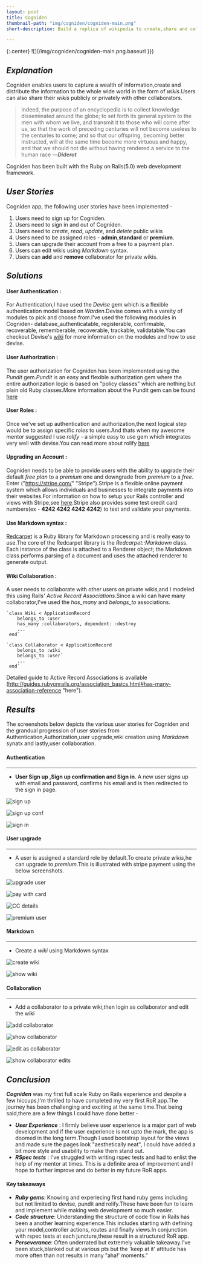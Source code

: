 ```yaml
---
layout: post
title: Cogniden
thumbnail-path: "img/cogniden/cogniden-main.png"
short-description: Build a replica of wikipedia to create,share and collaborate wikis.

---
```


{:.center}
![](/img/cogniden/cogniden-main.png.baseurl }})

## _Explanation_

Cogniden enables users to capture a wealth of information,create and distribute the information to the whole wide world in the form of _wikis_.Users can also share their _wikis_ publicly or privately with other collaborators.
>Indeed, the purpose of an encyclopedia is to collect knowledge disseminated around the globe; to set forth its general system to the men with whom we live, and transmit it to those who will come after us, so that the work of preceding centuries will not become useless to the centuries to come; and so that our offspring, becoming better instructed, will at the same time become more virtuous and happy, and that we should not die without having rendered a service to the human race
—***Diderot***

Cogniden has been built with the Ruby on Rails(5.0) web development framework.


## _User Stories_

Cogniden app, the following user stories have been implemented -

1. Users need to sign up for Cogniden.
2. Users need to sign in and out of Cogniden.
3. Users need to _create_, _read_, _update_, and _delete_ public wikis
4. Users need to be assigned roles - **admin**,**standard** or **premium**.
5. Users can upgrade their account from a free to a payment plan.
6. Users can edit wikis using _Markdown_ syntax.
7. Users can **add** and **remove** collaborator for private wikis.

## _Solutions_

#### User Authentication : 
For Authentication,I have used the _Devise_ gem which is a flexible authentication model based on _Warden_.Devise comes with a vareity of modules to pick and choose from.I've used the following modules in Cogniden- database_authenticatable, registerable, confirmable, recoverable, rememberable, recoverable, trackable, validatable.You can checkout Devise's [wiki](https://github.com/plataformatec/devise/wiki "devise wiki") for more information on the modules and how to use devise.

#### User Authorization : 
The user authorization for Cogniden has been implemented using the _Pundit_ gem._Pundit_ is an easy and flexible authorization gem where the entire authorization logic is based on "policy classes" which are nothing but plain old Ruby classes.More information about the Pundit gem can be found [here](http://www.rubydoc.info/gems/pundit "pundit gem")

#### User Roles : 
Once we've set up authentication and authorization,the next logical step would be to assign specific _roles_ to users.And thats when my awesome mentor suggested I use *_rolify_* - a simple easy to use gem which integrates very well with devise.You can read more about rolify [here](https://github.com/RolifyCommunity/rolify "rolify github")

#### Upgrading an Account : 
Cogniden needs to be able to provide users with the ability to upgrade their default _free plan_ to a _premium_ one and downgrade from _premium_ to a _free_. Enter ("https://stripe.com/" "Stripe").Stripe is a flexible online payment system which allows individuals and businesses to integrate payments into their websites.For information on how to setup your Rails controller and views with Stripe,see [here](https://stripe.com/docs "stripe").Stripe also provides some test credit card numbers(ex - **4242 4242 4242 4242**) to test and validate your payments.

#### Use Markdown syntax : 
[Redcarpet](https://github.com/vmg/redcarpet "Redcarpet") is a Ruby library for Markdown processing and is really easy to use.The core of the Redcarpet library is the _Redcarpet::Markdown_ class. Each instance of the class is attached to a Renderer object; the Markdown class performs parsing of a document and uses the attached renderer to generate output.

#### Wiki Collaboration : 
A user needs to collaborate with other users on private wikis,and I modeled this using Rails' _Active Record Associations_.Since a wiki can have many collaborator,I've used the *has_many* and *belongs_to* associations.
    
    `class Wiki < ApplicationRecord
        belongs_to :user
        has_many :collaborators, dependent: :destroy
        ...
     end`

    `class Collaborator < ApplicationRecord
        belongs_to :wiki
        belongs_to :user`
        ...
     end`
    

Detailed guide to Active Record Associations is available (http://guides.rubyonrails.org/association_basics.html#has-many-association-reference "here").

## _Results_

The screenshots below depicts the various user stories for Cogniden and the grandual progression of user stories from Authentication,Authorization,user upgrade,wiki creation using _Markdown_ synatx and lastly,user collaboration.

#### Authentication
--------------------
* **User Sign up ,Sign up confirmation and Sign in**.
A new user signs up with email and password, confirms his email and is then redirected to the sign in page.

![sign up](img/cogniden/signup.png "Sign Up")

![sign up conf](img/cogniden/signupconfirmation.png "Sign Up Confirmation")

![sign in](img/cogniden/signin.png "Sign Up Confirmation")

#### User upgrade
------------------
* A user is assigned a standard role by default.To create private _wikis_,he can upgrade to _premium_.This is illustrated with stripe payment using the below screenshots.

![upgrade user](img/cogniden/upgradeuser.png "Upgrade User")

![pay with card](img/cogniden/paywithcard.png "Pay With Card")

![CC details](img/cogniden/stripepayment.png "CC details")

![premium user](img/cogniden/premiumuser.png "Premium User")

#### Markdown
------------------
* Create a _wiki_ using Markdown syntax

![create wiki](img/cogniden/markdownsyntax.png "create wiki")

![show wiki](img/cogniden/markdownsyntax_confirmation.png "show wiki")

#### Collaboration
------------------
* Add a collaborator to a private wiki,then login as collaborator and edit the wiki

![add collaborator](img/cogniden/addcollaborator.png "add collaborator")

![show collaborator](img/cogniden/collaboratoradded.png "show collaborator")

![edit as collaborator](img/cogniden/collaboratoredited.png "edit as collaborator")

![show collaborator edits](img/cogniden/showeditsforcollaborator.png "show collaborator edits")


## _Conclusion_

***Cogniden*** was my first full scale Ruby on Rails experience and despite a few hiccups,I'm thrilled to have completed my very first RoR app.The journey has been challenging and exciting at the same time.That being said,there are a few things I could have done better -

- _**User Experience**_ : I firmly believe user experience is a major part of web development and if the user experience is not upto the mark, the app is doomed in the long term.Though I used bootstrap layout for the views and made sure the pages look "aesthetically neat", I could have added a bit more style and usability to make them stand out.
- _**RSpec tests**_ : I've struggled with writing rspec tests and had to enlist the help of my mentor at times. This is a definite area of improvement and I hope to further improve and do better in my future RoR apps.

#### Key takeaways

- _**Ruby gems**_: Knowing and experiecing first hand ruby gems including but not limited to devise, pundit and rolify.These have been fun to learn and implement while making web development so much easier. 
- _**Code structure**_: Understanding the structure of code flow in Rails has been a another learning experience.This includes starting with defining your model,controller actions, routes and finally views.In conjunction with rspec tests at each juncture,these result in a structured RoR app. 
- _**Perseverance**_: Often underrated but extremely valuable takeaway.I've been stuck,blanked out at various pts but the 'keep at it' attitude has more often than not results in many "aha!' moments."
